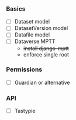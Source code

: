 
### Basics
 - [ ] Dataset model
 - [ ] DatasetVersion model
 - [ ] Datafile model
 - [ ] Dataverse MPTT
    * ~~install django-mptt~~
    * enforce single root
 
### Permissions
 - [ ] Guardian or alternative
 
### API
 - [ ] Tastypie